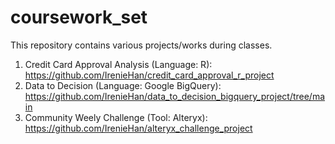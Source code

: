 # coursework_set

This repository contains various projects/works during classes.

1. Credit Card Approval Analysis (Language: R): https://github.com/IrenieHan/credit_card_approval_r_project
2. Data to Decision (Language: Google BigQuery): https://github.com/IrenieHan/data_to_decision_bigquery_project/tree/main
3. Community Weely Challenge (Tool: Alteryx): https://github.com/IrenieHan/alteryx_challenge_project
   
